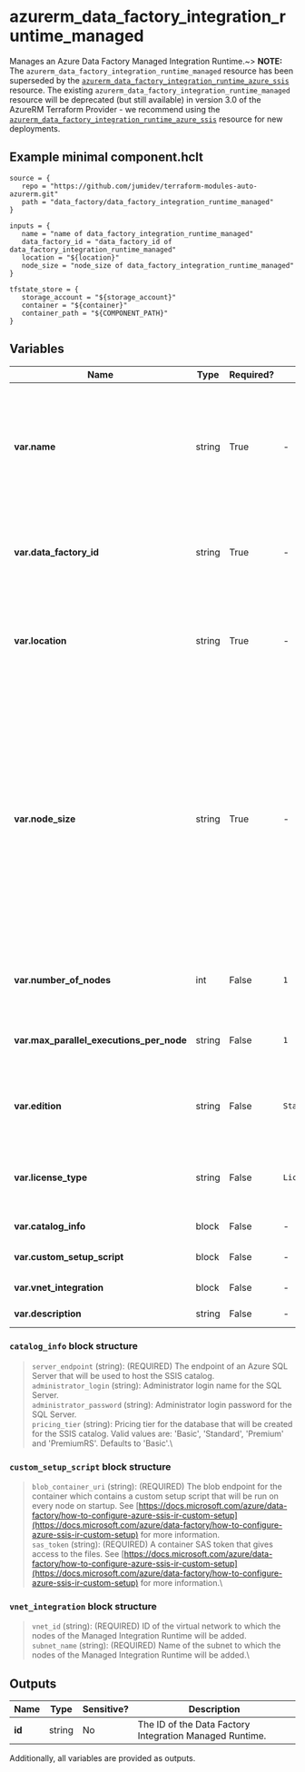 # azurerm_data_factory_integration_runtime_managed

Manages an Azure Data Factory Managed Integration Runtime.~> **NOTE:** The `azurerm_data_factory_integration_runtime_managed` resource has been superseded by the [`azurerm_data_factory_integration_runtime_azure_ssis`](data_factory_integration_runtime_azure_ssis.html) resource. The existing `azurerm_data_factory_integration_runtime_managed` resource will be deprecated (but still available) in version 3.0 of the AzureRM Terraform Provider - we recommend using the [`azurerm_data_factory_integration_runtime_azure_ssis`](data_factory_integration_runtime_azure_ssis.html) resource for new deployments.

## Example minimal component.hclt

```hcl
source = {
   repo = "https://github.com/jumidev/terraform-modules-auto-azurerm.git" 
   path = "data_factory/data_factory_integration_runtime_managed" 
}

inputs = {
   name = "name of data_factory_integration_runtime_managed" 
   data_factory_id = "data_factory_id of data_factory_integration_runtime_managed" 
   location = "${location}" 
   node_size = "node_size of data_factory_integration_runtime_managed" 
}

tfstate_store = {
   storage_account = "${storage_account}" 
   container = "${container}" 
   container_path = "${COMPONENT_PATH}" 
}

```

## Variables

| Name | Type | Required? |  Default  |  possible values |  Description |
| ---- | ---- | --------- |  ----------- | ----------- | ----------- |
| **var.name** | string | True | -  |  -  |  Specifies the name of the Managed Integration Runtime. Changing this forces a new resource to be created. Must be globally unique. See the [Microsoft documentation](https://docs.microsoft.com/azure/data-factory/naming-rules) for all restrictions. | 
| **var.data_factory_id** | string | True | -  |  -  |  The Data Factory ID in which to associate the Linked Service with. Changing this forces a new resource. | 
| **var.location** | string | True | -  |  -  |  Specifies the supported Azure location where the resource exists. Changing this forces a new resource to be created. | 
| **var.node_size** | string | True | -  |  `Standard_D2_v3`, `Standard_D4_v3`, `Standard_D8_v3`, `Standard_D16_v3`, `Standard_D32_v3`, `Standard_D64_v3`, `Standard_E2_v3`, `Standard_E4_v3`, `Standard_E8_v3`, `Standard_E16_v3`, `Standard_E32_v3`, `Standard_E64_v3`, `Standard_D1_v2`, `Standard_D2_v2`, `Standard_D3_v2`, `Standard_D4_v2`, `Standard_A4_v2`, `Standard_A8_v2`  |  The size of the nodes on which the Managed Integration Runtime runs. Valid values are: `Standard_D2_v3`, `Standard_D4_v3`, `Standard_D8_v3`, `Standard_D16_v3`, `Standard_D32_v3`, `Standard_D64_v3`, `Standard_E2_v3`, `Standard_E4_v3`, `Standard_E8_v3`, `Standard_E16_v3`, `Standard_E32_v3`, `Standard_E64_v3`, `Standard_D1_v2`, `Standard_D2_v2`, `Standard_D3_v2`, `Standard_D4_v2`, `Standard_A4_v2` and `Standard_A8_v2` | 
| **var.number_of_nodes** | int | False | `1`  |  -  |  Number of nodes for the Managed Integration Runtime. Max is `10`. Defaults to `1`. | 
| **var.max_parallel_executions_per_node** | string | False | `1`  |  -  |  Defines the maximum parallel executions per node. Defaults to `1`. Max is `1`. | 
| **var.edition** | string | False | `Standard`  |  `Standard`, `Enterprise`  |  The Managed Integration Runtime edition. Valid values are `Standard` and `Enterprise`. Defaults to `Standard`. | 
| **var.license_type** | string | False | `LicenseIncluded`  |  `LicenseIncluded`, `BasePrice`  |  The type of the license that is used. Valid values are `LicenseIncluded` and `BasePrice`. Defaults to `LicenseIncluded`. | 
| **var.catalog_info** | block | False | -  |  -  |  A `catalog_info` block. | 
| **var.custom_setup_script** | block | False | -  |  -  |  A `custom_setup_script` block. | 
| **var.vnet_integration** | block | False | -  |  -  |  A `vnet_integration` block. | 
| **var.description** | string | False | -  |  -  |  Integration runtime description. | 

### `catalog_info` block structure

> `server_endpoint` (string): (REQUIRED) The endpoint of an Azure SQL Server that will be used to host the SSIS catalog.\
> `administrator_login` (string): Administrator login name for the SQL Server.\
> `administrator_password` (string): Administrator login password for the SQL Server.\
> `pricing_tier` (string): Pricing tier for the database that will be created for the SSIS catalog. Valid values are: 'Basic', 'Standard', 'Premium' and 'PremiumRS'. Defaults to 'Basic'.\

### `custom_setup_script` block structure

> `blob_container_uri` (string): (REQUIRED) The blob endpoint for the container which contains a custom setup script that will be run on every node on startup. See [https://docs.microsoft.com/azure/data-factory/how-to-configure-azure-ssis-ir-custom-setup](https://docs.microsoft.com/azure/data-factory/how-to-configure-azure-ssis-ir-custom-setup) for more information.\
> `sas_token` (string): (REQUIRED) A container SAS token that gives access to the files. See [https://docs.microsoft.com/azure/data-factory/how-to-configure-azure-ssis-ir-custom-setup](https://docs.microsoft.com/azure/data-factory/how-to-configure-azure-ssis-ir-custom-setup) for more information.\

### `vnet_integration` block structure

> `vnet_id` (string): (REQUIRED) ID of the virtual network to which the nodes of the Managed Integration Runtime will be added.\
> `subnet_name` (string): (REQUIRED) Name of the subnet to which the nodes of the Managed Integration Runtime will be added.\



## Outputs

| Name | Type | Sensitive? | Description |
| ---- | ---- | --------- | --------- |
| **id** | string | No  | The ID of the Data Factory Integration Managed Runtime. | 

Additionally, all variables are provided as outputs.

